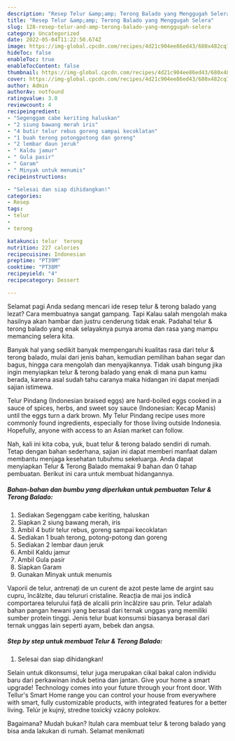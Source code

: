 ```yaml
---
description: "Resep Telur &amp;amp; Terong Balado yang Menggugah Selera"
title: "Resep Telur &amp;amp; Terong Balado yang Menggugah Selera"
slug: 128-resep-telur-and-amp-terong-balado-yang-menggugah-selera
category: Uncategorized
date: 2022-05-04T11:22:50.674Z
image: https://img-global.cpcdn.com/recipes/4d21c904ee86ed43/680x482cq70/telur-terong-balado-foto-resep-utama.jpg
hideToc: false
enableToc: true
enableTocContent: false
thumbnail: https://img-global.cpcdn.com/recipes/4d21c904ee86ed43/680x482cq70/telur-terong-balado-foto-resep-utama.jpg
cover: https://img-global.cpcdn.com/recipes/4d21c904ee86ed43/680x482cq70/telur-terong-balado-foto-resep-utama.jpg
author: Admin
authorAv: notfound
ratingvalue: 3.8
reviewcount: 4
recipeingredient:
- "Segenggam cabe keriting haluskan"
- "2 siung bawang merah iris"
- "4 butir telur rebus goreng sampai kecoklatan"
- "1 buah terong potongpotong dan goreng"
- "2 lembar daun jeruk"
- " Kaldu jamur"
- " Gula pasir"
- " Garam"
- " Minyak untuk menumis"
recipeinstructions:

- "Selesai dan siap dihidangkan!"
categories:
- Resep
tags:
- telur
- 
- terong

katakunci: telur  terong 
nutrition: 227 calories
recipecuisine: Indonesian
preptime: "PT39M"
cooktime: "PT38M"
recipeyield: "4"
recipecategory: Dessert

---
```



Selamat pagi Anda sedang mencari ide resep telur &amp; terong balado yang lezat? Cara membuatnya sangat gampang. Tapi Kalau salah mengolah maka hasilnya akan hambar dan justru cenderung tidak enak. Padahal telur &amp; terong balado yang enak selayaknya punya aroma dan rasa yang mampu memancing selera kita.


Banyak hal yang sedikit banyak mempengaruhi kualitas rasa dari telur &amp; terong balado, mulai dari jenis bahan, kemudian pemilihan bahan segar dan bagus, hingga cara mengolah dan menyajikannya. Tidak usah bingung jika ingin menyiapkan telur &amp; terong balado yang enak di mana pun kamu berada, karena asal sudah tahu caranya maka hidangan ini dapat menjadi sajian istimewa.

Telur Pindang (Indonesian braised eggs) are hard-boiled eggs cooked in a sauce of spices, herbs, and sweet soy sauce (Indonesian: Kecap Manis) until the eggs turn a dark brown. My Telur Pindang recipe uses more commonly found ingredients, especially for those living outside Indonesia. Hopefully, anyone with access to an Asian market can follow.


Nah, kali ini kita coba, yuk, buat telur &amp; terong balado sendiri di rumah. Tetap dengan bahan sederhana, sajian ini dapat memberi manfaat dalam membantu menjaga kesehatan tubuhmu sekeluarga. Anda dapat menyiapkan Telur &amp; Terong Balado memakai 9 bahan dan 0 tahap pembuatan. Berikut ini cara untuk membuat hidangannya.

<!--inarticleads1-->

##### Bahan-bahan dan bumbu yang diperlukan untuk pembuatan Telur &amp; Terong Balado:

1. Sediakan Segenggam cabe keriting, haluskan
1. Siapkan 2 siung bawang merah, iris
1. Ambil 4 butir telur rebus, goreng sampai kecoklatan
1. Sediakan 1 buah terong, potong-potong dan goreng
1. Sediakan 2 lembar daun jeruk
1. Ambil  Kaldu jamur
1. Ambil  Gula pasir
1. Siapkan  Garam
1. Gunakan  Minyak untuk menumis


Vaporii de telur, antrenați de un curent de azot peste lame de argint sau cupru, încălzite, dau telururi cristaline. Reacția de mai jos indică comportarea telurului față de alcalii prin încălzire sau prin. Telur adalah bahan pangan hewani yang berasal dari ternak unggas yang memiliki sumber protein tinggi. Jenis telur buat konsumsi biasanya berasal dari ternak unggas lain seperti ayam, bebek dan angsa. 

<!--inarticleads2-->

##### Step by step untuk membuat Telur &amp; Terong Balado:


1. Selesai dan siap dihidangkan!

Selain untuk dikonsumsi, telur juga merupakan cikal bakal calon individu baru dari perkawinan induk betina dan jantan. Give your home a smart upgrade! Technology comes into your future through your front door. With Tellur&#39;s Smart Home range you can control your house from everywhere with smart, fully customizable products, with integrated features for a better living. Telúr je kujný, stredne toxický vzácny polokov. 

Bagaimana? Mudah bukan? Itulah cara membuat telur &amp; terong balado yang bisa anda lakukan di rumah. Selamat menikmati
